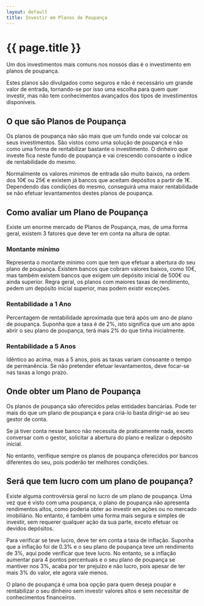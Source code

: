 ```yaml
---
layout: default
title: Investir em Planos de Poupança
---
```


# {{ page.title }}

Um dos investimentos mais comuns nos nossos dias é o investimento em planos de poupança.

Estes planos são divulgados como seguros e não é necessário um grande valor de entrada, tornando-se por isso uma escolha para quem quer investir, mas não tem conhecimentos avançados dos tipos de investimentos disponíveis.

## O que são Planos de Poupança

Os planos de poupança não são mais que um fundo onde vai colocar os seus investimentos. São vistos como uma solução de poupança e não como uma forma de rentabilizar bastante o investimento.
O dinheiro que investe fica neste fundo de poupança e vai crescendo consoante o índice de rentabilidade do mesmo.

Normalmente os valores mínimos de entrada são muito baixos, na ordem dos 10€ ou 25€ e existem já bancos que aceitam depósitos a partir de 1€.
Dependendo das condições do mesmo, conseguirá uma maior rentabilidade se não efetuar levantamentos destes planos de poupança.

## Como avaliar um Plano de Poupança

Existe um enorme mercado de Planos de Poupança, mas, de uma forma geral, existem 3 fatores que deve ter em conta na altura de optar.

### Montante mínimo

Representa o montante mínimo com que tem que efetuar a abertura do seu plano de poupança. Existem bancos que cobram valores baixos, como 10€, mas também existem bancos que exigem um depósito inicial de 500€ ou ainda superior. Regra geral, os planos com maiores taxas de rendimento, pedem um depósito inicial superior, mas podem existir exceções.

### Rentabilidade a 1 Ano

Percentagem de rentabilidade aproximada que terá após um ano de plano de poupança. Suponha que a taxa é de 2%, isto significa que um ano após abrir o seu plano de poupança, terá mais 2% do que tinha inicialmente.

### Rentabilidade a 5 Anos

Idêntico ao acima, mas a 5 anos, pois as taxas variam consoante o tempo de permanência. Se não pretender efetuar levantamentos, deve focar-se nas taxas a longo prazo.

## Onde obter um Plano de Poupança

Os planos de poupança são oferecidos pelas entidades bancárias. Pode ter mais do que um plano de poupança e para criá-lo basta dirigir-se ao seu gestor de conta.

Se já tiver conta nesse banco não necessita de praticamente nada, exceto conversar com o gestor, solicitar a abertura do plano e realizar o depósito inicial.

No entanto, verifique sempre os planos de poupança oferecidos por bancos diferentes do seu, pois poderão ter melhores condições.

## Será que tem lucro com um plano de poupança?

Existe alguma controvérsia geral no lucro de um plano de poupança. Uma vez que é visto com uma poupança, o plano de poupança não apresenta rendimentos altos, como poderia obter ao investir em ações ou no mercado imobiliário. No entanto, é também uma forma mais segura e simples de investir, sem requerer qualquer ação da sua parte, exceto efetuar os devidos depósitos.

Para verificar se teve lucro, deve ter em conta a taxa de inflação. Suponha que a inflação foi de 0.3% e o seu plano de poupança teve um rendimento de 3%, aqui pode verificar que teve lucro. No entanto, se a inflação aumentar para 4 pontos percentuais e o seu plano de poupança se mantiver nos 3%, acaba por ter prejuízo e não lucro, pois apesar de ter mais 3% do valor, ele agora vale menos.

O plano de poupança é uma boa opção para quem deseja poupar e rentabilizar o seu dinheiro sem investir valores altos e sem necessitar de conhecimentos financeiros.
